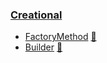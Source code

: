 ### [Creational](Creational)

* [FactoryMethod](Creational/FactoryMethod) [:notebook:](https://en.wikipedia.org/wiki/Factory_method_pattern)
* [Builder](Creational/Builder) [:notebook:](http://en.wikipedia.org/wiki/Builder_pattern)
